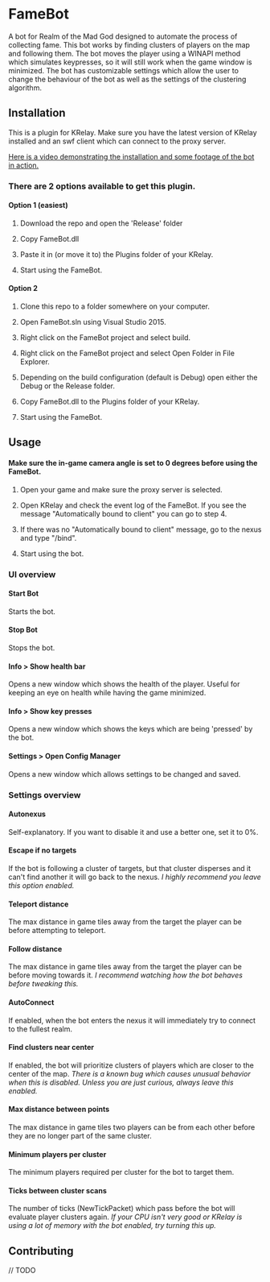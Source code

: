 # FameBot
A bot for Realm of the Mad God designed to automate the process of collecting fame. This bot works by finding clusters of players on the map and following them. The bot moves the player using a WINAPI method which simulates keypresses, so it will still work when the game window is minimized. The bot has customizable settings which allow the user to change the behaviour of the bot as well as the settings of the clustering algorithm.

## Installation
This is a plugin for KRelay. Make sure you have the latest version of KRelay installed and an swf client which can connect to the proxy server.

[Here is a video demonstrating the installation and some footage of the bot in action.](http://www.youtube.com/watch?v=https://youtu.be/xYY3iSDlibw)

### There are 2 options available to get this plugin.
#### Option 1 (easiest)
1. Download the repo and open the 'Release' folder

2. Copy FameBot.dll

3. Paste it in (or move it to) the Plugins folder of your KRelay.

4. Start using the FameBot.

#### Option 2
1. Clone this repo to a folder somewhere on your computer.

2. Open FameBot.sln using Visual Studio 2015.

3. Right click on the FameBot project and select build.

4. Right click on the FameBot project and select Open Folder in File Explorer.

5. Depending on the build configuration (default is Debug) open either the Debug or the Release folder.

6. Copy FameBot.dll to the Plugins folder of your KRelay.

7. Start using the FameBot.

## Usage
#### Make sure the in-game camera angle is set to 0 degrees before using the FameBot.
1. Open your game and make sure the proxy server is selected.

2. Open KRelay and check the event log of the FameBot. If you see the message "Automatically bound to client" you can go to step 4.

3. If there was no "Automatically bound to client" message, go to the nexus and type "/bind".

4. Start using the bot.

### UI overview
#### Start Bot
Starts the bot.

#### Stop Bot
Stops the bot.

#### Info > Show health bar
Opens a new window which shows the health of the player. Useful for keeping an eye on health while having the game minimized.

#### Info > Show key presses
Opens a new window which shows the keys which are being 'pressed' by the bot.

#### Settings > Open Config Manager
Opens a new window which allows settings to be changed and saved.

### Settings overview
#### Autonexus
Self-explanatory. If you want to disable it and use a better one, set it to 0%.

#### Escape if no targets
If the bot is following a cluster of targets, but that cluster disperses and it can't find another it will go back to the nexus. *I highly recommend you leave this option enabled.*

#### Teleport distance
The max distance in game tiles away from the target the player can be before attempting to teleport.

#### Follow distance
The max distance in game tiles away from the target the player can be before moving towards it. *I recommend watching how the bot behaves before tweaking this.*

#### AutoConnect
If enabled, when the bot enters the nexus it will immediately try to connect to the fullest realm.

#### Find clusters near center
If enabled, the bot will prioritize clusters of players which are closer to the center of the map. *There is a known bug which causes unusual behavior when this is disabled. Unless you are just curious, always leave this enabled.*

#### Max distance between points
The max distance in game tiles two players can be from each other before they are no longer part of the same cluster.

#### Minimum players per cluster
The minimum players required per cluster for the bot to target them.

#### Ticks between cluster scans
The number of ticks (NewTickPacket) which pass before the bot will evaluate player clusters again. *If your CPU isn't very good or KRelay is using a lot of memory with the bot enabled, try turning this up.*

## Contributing
// TODO
